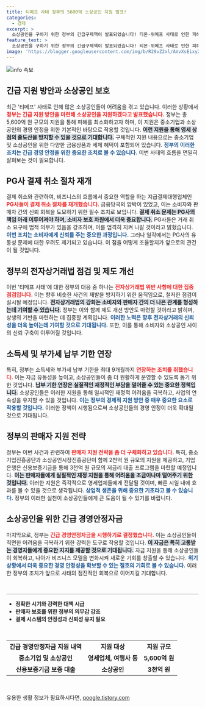 ```yaml
---
title: 티메프 사태 정부의 5600억 소상공인 지원 발표!
categories:
  - 경제
excerpt: >
  소상공인을 구하기 위한 정부의 긴급구제책이 발표되었습니다! 티몬·위메프 사태로 인한 피해를 최소화하기 위해 5,600억 원이 투입됩니다. 카드 결제 취소 절차가 재개되며, 업계 보호에 총력을 기울이는 정부의 대응을 확인해보세요!
feature_text: >
  소상공인을 구하기 위한 정부의 긴급구제책이 발표되었습니다! 티몬·위메프 사태로 인한 피해를 최소화하기 위해 5,600억 원이 투입됩니다. 카드 결제 취소 절차가 재개되며, 업계 보호에 총력을 기울이는 정부의 대응을 확인해보세요!
image: 'https://blogger.googleusercontent.com/img/b/R29vZ2xl/AVvXsEixyZcFfHzMRdzZMjFBmAUKJYCLCGyLL1o632UiGVXcaFdKo_bkvkuCioo0uUKlGfBVcT3P84aROyZIXSBEx3Aw5nCQ3pTgDom1WDC4m8eifvWiAmWEEVb4x6G_l8C0QH225ldMjyaFvpxGEBGNO37VmDTDMHGhJPq73UglMfDca1-0aw/s1600/blogspot.png'
---
```


<p><img src="https://blogger.googleusercontent.com/img/b/R29vZ2xl/AVvXsEixyZcFfHzMRdzZMjFBmAUKJYCLCGyLL1o632UiGVXcaFdKo_bkvkuCioo0uUKlGfBVcT3P84aROyZIXSBEx3Aw5nCQ3pTgDom1WDC4m8eifvWiAmWEEVb4x6G_l8C0QH225ldMjyaFvpxGEBGNO37VmDTDMHGhJPq73UglMfDca1-0aw/s1600/blogspot.png" alt="info 속보" /></p>

<h2 data-ke-size="size26">긴급 지원 방안과 소상공인 보호</h2>

<p data-ke-size="size16">최근 '티메프' 사태로 인해 많은 소상공인들이 어려움을 겪고 있습니다. 이러한 상황에서 <b><span style="color: #ee2323;">정부는 긴급 지원 방안을 마련해 소상공인을 지원하겠다고 발표했습니다.</span></b> 정부는 총 5,600억 원 규모의 지원을 통해 피해를 최소화하고자 하며, 이 지원은 중소기업과 소상공인의 경영 안정을 위한 기본적인 바탕으로 작용할 것입니다. <b><span style="background-color: #21538527;">이런 지원을 통해 영세 상점의 줄도산을 방지할 수 있을 것으로 기대합니다.</span></b> 구체적인 지원 내용으로는 중소기업 및 소상공인을 위한 다양한 금융상품과 세제 혜택이 포함되어 있습니다. <b><span style="color: #1a5490;">정부의 이러한 조치는 긴급 경영 안정을 위한 중요한 조치로 볼 수 있습니다.</span></b> 이번 사태의 흐름을 면밀히 살펴보는 것이 필요합니다.</p>

<h2 data-ke-size="size26">PG사 결제 취소 절차 재개</h2>

<p data-ke-size="size16">결제 취소와 관련하여, 비즈니스의 흐름에서 중요한 역할을 하는 지급결제대행업체인 <b><span style="color: #ee2323;">PG사들이 결제 취소 절차를 재개했습니다.</span></b> 금융당국의 압박이 있었고, 이는 소비자와 판매자 간의 신뢰 회복을 도모하기 위한 필수 조치로 보입니다. <b><span style="background-color: #21538527;">결제 취소 문제는 PG사의 책임 아래 이루어져야 하며, 소비자 보호 차원에서 더욱 중요합니다.</span></b> PG사들은 거래 취소 요구에 법적 의무가 있음을 강조하며, 이를 엄격히 지켜 나갈 것이라고 밝혔습니다. <b><span style="color: #1a5490;">이번 조치는 소비자에게 신뢰를 주는 중요한 과정입니다.</span></b> 그러나 일각에서는 PG사의 유동성 문제에 대한 우려도 제기되고 있습니다. 이 점을 어떻게 조율할지가 앞으로의 관건이 될 것입니다.</p>

<h2 data-ke-size="size26">정부의 전자상거래법 점검 및 제도 개선</h2>

<p data-ke-size="size16">이번 '티메프 사태'에 대한 정부의 대응 중 하나는 <b><span style="color: #ee2323;">전자상거래법 위반 사항에 대한 집중 점검입니다.</span></b> 이는 향후 비슷한 사건의 재발을 방지하기 위한 움직임으로, 철저한 점검이 실시될 예정입니다. <b><span style="background-color: #21538527;">전자상거래법의 강화는 소비자와 판매자 간의 더 나은 관계를 형성하는데 기여할 수 있습니다.</span></b> 정부는 이와 함께 제도 개선 방안도 마련할 것이라고 밝히며, 상생의 기반을 마련하는 데 집중할 계획입니다. <b><span style="color: #1a5490;">이러한 노력은 향후 전자상거래의 신뢰성을 더욱 높이는데 기여할 것으로 기대됩니다.</span></b> 또한, 이를 통해 소비자와 소상공인 사이의 신뢰 구축이 이루어질 것입니다.</p>

<h2 data-ke-size="size26">소득세 및 부가세 납부 기한 연장</h2>

<p data-ke-size="size16">특히, 정부는 소득세와 부가세 납부 기한을 최대 9개월까지 <b><span style="color: #ee2323;">연장하는 조치를 취했습니다.</span></b> 이는 자금 유동성을 높이고, 소상공인들이 좀 더 원활하게 운영할 수 있도록 돕기 위한 것입니다. <b><span style="background-color: #21538527;">납부 기한 연장은 실질적인 재정적인 부담을 덜어줄 수 있는 중요한 정책입니다.</span></b> 소상공인들은 이러한 지원을 통해 일시적인 재정적 어려움을 극복하고, 사업의 연속성을 유지할 수 있을 것입니다. <b><span style="color: #1a5490;">이는 정부의 경제적 지원 방안 중 매우 중요한 요소로 작용할 것입니다.</span></b> 이러한 정책이 시행됨으로써 소상공인들의 경영 안정이 더욱 확대될 것으로 기대됩니다.</p>

<h2 data-ke-size="size26">정부의 판매자 지원 전략</h2>

<p data-ke-size="size16">정부는 이번 사건과 관련하여 <b><span style="color: #ee2323;">판매자 지원 전략을 좀 더 구체화하고 있습니다.</span></b> 특히, 중소기업진흥공단과 소상공인시장진흥공단이 함께 2천억 원 규모의 지원을 제공하고, 기업은행은 신용보증기금을 통해 3천억 원 규모의 저금리 대출 프로그램을 마련할 예정입니다. <b><span style="background-color: #21538527;">이는 판매자들에게 실질적인 재정 지원을 통해 어려움을 조금이나마 덜어주기 위한 것입니다.</span></b> 이러한 지원은 즉각적으로 영세업체들에게 전달될 것이며, 빠른 시일 내에 효과를 볼 수 있을 것으로 생각됩니다. <b><span style="color: #1a5490;">상업적 생존을 위해 중요한 기초라고 볼 수 있습니다.</span></b> 정부의 이러한 실천이 소상공인들에게 큰 도움이 될 수 있기를 바랍니다.</p>

<h2 data-ke-size="size26">소상공인을 위한 긴급 경영안정자금</h2>

<p data-ke-size="size16">마지막으로, 정부는 <b><span style="color: #ee2323;">긴급 경영안정자금을 시행하기로 결정했습니다.</span></b> 이는 소상공인들이 직면한 어려움을 극복하기 위한 강력한 도구로 작용할 것입니다. <b><span style="background-color: #21538527;">이 자금은 특히 고통받는 경영자들에게 중요한 지지를 제공할 것으로 기대됩니다.</span></b> 자금 지원을 통해 소상공인들이 회복하고, 나아가 비즈니스 모델을 변화시켜 새로운 기회를 창출할 수 있습니다. <b><span style="color: #1a5490;">위기 상황에서 더욱 중요한 경영 안정성을 확보할 수 있는 절호의 기회로 볼 수 있습니다.</span></b> 이러한 정부의 조치가 앞으로 사태의 점진적인 회복으로 이어지길 기대합니다.</p>

<p data-ke-size="size16">&nbsp;</p>

<hr style="height: 2px; border: none; background-color: #ccc;">

<ul>
  <li><b>정확한 시기와 강력한 대책 시급</b></li>
  <li><b>판매자 보호를 위한 정부의 의무감 강조</b></li>
  <li><b>결제 시스템의 안정성과 신뢰성 유지 필요</b></li>
</ul>

<p data-ke-size="size16">&nbsp;</p>

<table style="width: 100%; border-collapse: collapse;">
  <tr>
    <td style="text-align: center; height: 17px;"><b>긴급 경영안정자금 지원 내역</b></td>
    <td style="text-align: center; height: 17px;"><b>지원 대상</b></td>
    <td style="text-align: center; height: 17px;"><b>지원 규모</b></td>
  </tr>
  <tr>
    <td style="text-align: center; height: 17px;"><b>중소기업 및 소상공인</b></td>
    <td style="text-align: center; height: 17px;"><b>영세업체, 여행사 등</b></td>
    <td style="text-align: center; height: 17px;"><b>5,600억 원</b></td>
  </tr>
  <tr>
    <td style="text-align: center; height: 17px;"><b>신용보증기금 보증 대출</b></td>
    <td style="text-align: center; height: 17px;"><b>소상공인</b></td>
    <td style="text-align: center; height: 17px;"><b>3천억 원</b></td>
  </tr>
</table>

<p data-ke-size="size16">&nbsp;</p>
유용한 생활 정보가 필요하시다면, <a href="https://qoogle.tistory.com" rel="dofollow">qoogle.tistory.com</a>


